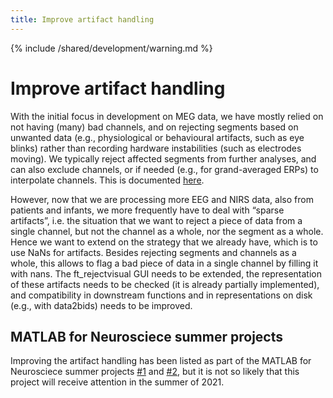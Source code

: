 ```yaml
---
title: Improve artifact handling
---
```


{% include /shared/development/warning.md %}

# Improve artifact handling

With the initial focus in development on MEG data, we have mostly relied on not having (many) bad channels, and on rejecting segments based on unwanted data (e.g., physiological or behavioural artifacts, such as eye blinks) rather than recording hardware instabilities (such as electrodes moving). We typically reject affected segments from further analyses, and can also exclude channels, or if needed (e.g., for grand-averaged ERPs) to interpolate channels. This is documented [here](/tutorial/artifacts).

However, now that we are processing more EEG and NIRS data, also from patients and infants, we more frequently have to deal with “sparse artifacts”, i.e. the situation that we want to reject a piece of data from a single channel, but not the channel as a whole, nor the segment as a whole.  Hence we want to extend on the strategy that we already have, which is to use NaNs for artifacts. Besides rejecting segments and channels as a whole, this allows to flag a bad piece of data in a single channel by filling it with nans. The ft_rejectvisual GUI needs to be extended, the representation of these artifacts needs to be checked (it is already partially implemented), and compatibility in downstream functions and in representations on disk (e.g., with data2bids) needs to be improved.

## MATLAB for Neurosciece summer projects

Improving the artifact handling has been listed as part of the MATLAB for Neurosciece summer projects [#1](https://github.com/fieldtrip/fieldtrip/issues?q=is%3Aissue+project%3Afieldtrip/fieldtrip/3) and [#2](https://github.com/fieldtrip/fieldtrip/issues?q=is%3Aissue+project%3Afieldtrip/fieldtrip/4), but it is not so likely that this project will receive attention in the summer of 2021.
